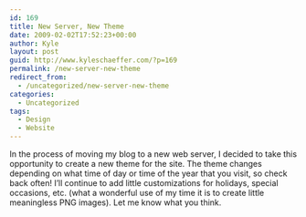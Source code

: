 ```yaml
---
id: 169
title: New Server, New Theme
date: 2009-02-02T17:52:23+00:00
author: Kyle
layout: post
guid: http://www.kyleschaeffer.com/?p=169
permalink: /new-server-new-theme
redirect_from:
  - /uncategorized/new-server-new-theme
categories:
  - Uncategorized
tags:
  - Design
  - Website
---
```

In the process of moving my blog to a new web server, I decided to take this opportunity to create a new theme for the site. The theme changes depending on what time of day or time of the year that you visit, so check back often! I’ll continue to add little customizations for holidays, special occasions, etc. (what a wonderful use of my time it is to create little meaningless PNG images). Let me know what you think.
